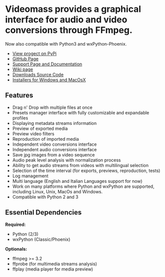 # **Videomass** provides a graphical interface for audio and video conversions through FFmpeg.

Now also compatible with Python3 and wxPython-Phoenix.    

* [View progect on PyPi](https://pypi.org/project/videomass/)
* [GitHub Page](https://github.com/jeanslack/Videomass)
* [Support Page and Documentation](http://jeanslack.github.io/Videomass)
* [Wiki page](https://github.com/jeanslack/Videomass/wiki)
* [Downloads Source Code](https://github.com/jeanslack/Videomass/releases)
* [Installers for Windows and MacOsX](https://sourceforge.net/projects/videomass2/)

## Features

- Drag n' Drop with multiple files at once
- Presets manager interface with fully customizable and expandable profiles  
- Displaying metadata streams information 
- Preview of exported media
- Preview video filters
- Reproduction of imported media
- Independent video conversions interface 
- Independent audio conversions interface
- Save jpg images from a video sequence
- Audio peak level analysis with normalization process   
- Ability to get audio streams from videos with multilingual selection
- Selection of the time interval (for exports, previews, reproduction, tests)
- Log management
- Multi language (English and Italian Languages support for now)
- Work on many platforms where Python and wxPython are supported, 
  including Linux, Unix, MacOs and Windows.
- Compatible with Python 2 and 3

## Essential Dependencies

**Required:**   
- Python (2/3)     
- wxPython  (Classic/Phoenix)  

**Optionals:**   
- ffmpeg >= 3.2   
- ffprobe (for multimedia streams analysis)  
- ffplay (media player for media preview)   

